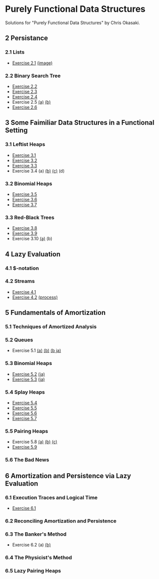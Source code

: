 # Purely Functional Data Structures
Solutions for "Purely Functional Data Structures" by Chris Okasaki.

## 2 Persistance
### 2.1 Lists
- [Exercise 2.1](https://github.com/rst76/pfds/blob/master/ch02/ex.2.1.hs)
[(image)](https://github.com/rst76/pfds/raw/master/ch02/ex.2.1.png)
### 2.2 Binary Search Tree
- [Exercise 2.2](https://github.com/rst76/pfds/blob/master/ch02/ex.2.2.hs)
- [Exercise 2.3](https://github.com/rst76/pfds/blob/master/ch02/ex.2.3.hs)
- [Exercise 2.4](https://github.com/rst76/pfds/blob/master/ch02/ex.2.4.hs)
- Exercise 2.5
[(a)](https://github.com/rst76/pfds/blob/master/ch02/ex.2.5a.hs)
[(b)](https://github.com/rst76/pfds/blob/master/ch02/ex.2.5b.hs)
- [Exercise 2.6](https://github.com/rst76/pfds/blob/master/ch02/ex.2.6.hs)

## 3 Some Faimiliar Data Structures in a Functional Setting
### 3.1 Leftist Heaps
- [Exercise 3.1](https://github.com/rst76/pfds/blob/master/ch03/ex.3.1.txt)
- [Exercise 3.2](https://github.com/rst76/pfds/blob/master/ch03/ex.3.2.hs)
- [Exercise 3.3](https://github.com/rst76/pfds/blob/master/ch03/ex.3.3.hs)
- Exercise 3.4
(a)
[(b)](https://github.com/rst76/pfds/blob/master/ch03/ex.3.4b.hs)
[(c)](https://github.com/rst76/pfds/blob/master/ch03/ex.3.4c.hs)
(d)
### 3.2 Binomial Heaps
- [Exercise 3.5](https://github.com/rst76/pfds/blob/master/ch03/ex.3.5.txt)
- [Exercise 3.6](https://github.com/rst76/pfds/blob/master/ch03/ex.3.6.hs)
- [Exercise 3.7](https://github.com/rst76/pfds/blob/master/ch03/ex.3.7.hs)
### 3.3 Red-Black Trees
- [Exercise 3.8](https://github.com/rst76/pfds/blob/master/ch03/ex.3.8.hs)
- [Exercise 3.9](https://github.com/rst76/pfds/blob/master/ch03/ex.3.9.hs)
- Exercise 3.10
[(a)](https://github.com/rst76/pfds/blob/master/ch03/ex.3.10.hs)
(b)

## 4 Lazy Evaluation
### 4.1 $-notation
### 4.2 Streams
- [Exercise 4.1](https://github.com/rst76/pfds/blob/master/ch04/ex.4.1.txt)
- [Exercise 4.2](https://github.com/rst76/pfds/blob/master/ch04/ex.4.2.hs)
[(process)](https://github.com/rst76/pfds/blob/master/ch04/ex.4.2.txt)

## 5 Fundamentals of Amortization
### 5.1 Techniques of Amortized Analysis
### 5.2 Queues
- Exercise 5.1
[(a)](https://github.com/rst76/pfds/blob/master/ch05/ex.5.1a.hs)
[(b)](https://htmlpreview.github.io/?https://github.com/rst76/pfds/blob/master/ch05/ex.5.1b.html)
[(b ja)](https://htmlpreview.github.io/?https://github.com/rst76/pfds/blob/master/ch05/ex.5.1b_ja.html)
### 5.3 Binomial Heaps
- [Exercise 5.2](https://htmlpreview.github.io/?https://github.com/rst76/pfds/blob/master/ch05/ex.5.2.html)
[(ja)](https://htmlpreview.github.io/?https://github.com/rst76/pfds/blob/master/ch05/ex.5.2_ja.html)
- [Exercise 5.3](https://htmlpreview.github.io/?https://github.com/rst76/pfds/blob/master/ch05/ex.5.3.html)
[(ja)](https://htmlpreview.github.io/?https://github.com/rst76/pfds/blob/master/ch05/ex.5.3_ja.html)
### 5.4 Splay Heaps
- [Exercise 5.4](https://github.com/rst76/pfds/blob/master/ch05/ex.5.4.hs)
- [Exercise 5.5](https://htmlpreview.github.io/?https://github.com/rst76/pfds/blob/master/ch05/ex.5.5.html)
- [Exercise 5.6](https://htmlpreview.github.io/?https://github.com/rst76/pfds/blob/master/ch05/ex.5.6.html)
- [Exercise 5.7](https://github.com/rst76/pfds/blob/master/ch05/ex.5.7.hs)
### 5.5 Pairing Heaps
- Exercise 5.8
[(a)](https://github.com/rst76/pfds/blob/master/ch05/ex.5.8a.hs)
[(b)](https://github.com/rst76/pfds/blob/master/ch05/ex.5.8b.hs)
[(c)](https://htmlpreview.github.io/?https://github.com/rst76/pfds/blob/master/ch05/ex.5.8c.html)
- [Exercise 5.9](https://htmlpreview.github.io/?https://github.com/rst76/pfds/blob/master/ch05/ex.5.9.html)
### 5.6 The Bad News
## 6 Amortization and Persistence via Lazy Evaluation
### 6.1 Execution Traces and Logical Time
- [Exercise 6.1](https://github.com/rst76/pfds/raw/master/ch06/ex.6.1.png)
### 6.2 Reconciling Amortization and Persistence
### 6.3 The Banker's Method
- Exercise 6.2 (a)
[(b)](https://github.com/rst76/pfds/blob/master/ch06/ex.6.2b.hs)
### 6.4 The Physicist's Method
### 6.5 Lazy Pairing Heaps
